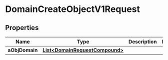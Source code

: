 

# DomainCreateObjectV1Request

## Properties

Name | Type | Description | Notes
------------ | ------------- | ------------- | -------------
**aObjDomain** | [**List&lt;DomainRequestCompound&gt;**](DomainRequestCompound.md) |  | 




